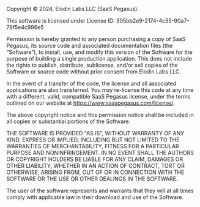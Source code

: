 Copyright © 2024, Elodin Labs LLC (SaaS Pegasus).

This software is licensed under License ID: 305bb2e9-2174-4c55-90a7-78f5e4c996e5

Permission is hereby granted to any person purchasing a copy of SaaS Pegasus,
its source code and associated documentation files (the “Software”), to install,
use, and modify this version of the Software for the purpose of building a single
production application. This does not include the rights to publish, distribute,
sublicense, and/or sell copies of the Software or source code without prior
consent from Elodin Labs LLC.

In the event of a transfer of the code, the license and all associated applications
are also transferred. You may re-license this code at any time with a different, valid,
compatible SaaS Pegasus license, under the terms outlined on our website at
https://www.saaspegasus.com/license/.

The above copyright notice and this permission notice shall be included in all
copies or substantial portions of the Software.

THE SOFTWARE IS PROVIDED "AS IS", WITHOUT WARRANTY OF ANY KIND, EXPRESS OR
IMPLIED, INCLUDING BUT NOT LIMITED TO THE WARRANTIES OF MERCHANTABILITY,
FITNESS FOR A PARTICULAR PURPOSE AND NONINFRINGEMENT. IN NO EVENT SHALL THE
AUTHORS OR COPYRIGHT HOLDERS BE LIABLE FOR ANY CLAIM, DAMAGES OR OTHER
LIABILITY, WHETHER IN AN ACTION OF CONTRACT, TORT OR OTHERWISE, ARISING FROM,
OUT OF OR IN CONNECTION WITH THE SOFTWARE OR THE USE OR OTHER DEALINGS IN THE
SOFTWARE.

The user of the software represents and warrants that they will at all times comply
with applicable law in their download and use of the Software.
